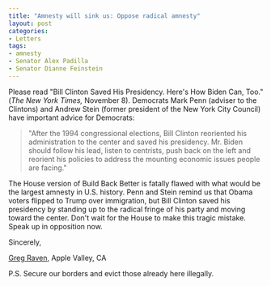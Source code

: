 ```yaml
---
title: "Amnesty will sink us: Oppose radical amnesty"
layout: post
categories:
- Letters
tags:
- amnesty
- Senator Alex Padilla
- Senator Dianne Feinstein
---
```


Please read "Bill Clinton Saved His Presidency. Here's How Biden Can, Too." (*The New York Times,* November 8). Democrats Mark Penn (adviser to the Clintons) and Andrew Stein (former president of the New York City Council) have important advice for Democrats:

> "After the 1994 congressional elections, Bill Clinton reoriented his administration to the center and saved his presidency. Mr. Biden should follow his lead, listen to centrists, push back on the left and reorient his policies to address the mounting economic issues people are facing."

The House version of Build Back Better is fatally flawed with what would be the largest amnesty in U.S. history. Penn and Stein remind us that Obama voters flipped to Trump over immigration, but Bill Clinton saved his presidency by standing up to the radical fringe of his party and moving toward the center. Don't wait for the House to make this tragic mistake. Speak up in opposition now.

Sincerely,

[Greg Raven](https://www.gregraven.org/), Apple Valley, CA

P.S. Secure our borders and evict those already here illegally.